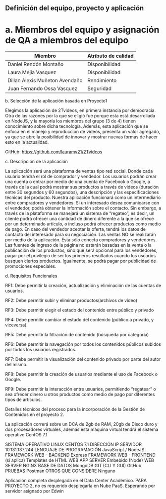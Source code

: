 ## Definición del equipo, proyecto y aplicación

# a. Miembros del equipo y asignación de QA a miembros del equipo 

| Miembro | Atributo de calidad |
| --- | --- |
| Daniel Rendón Montaño | Disponibilidad |
| Laura Mejia Vasquez | Disponibilidad |
| Dillan Alexis Muñeton Avendaño | Rendimiento |
| Juan Fernando Ossa Vasquez | Seguridad |

b. Selección de la aplicación basada en Proyecto1

Elegimos la aplicación de 2Tvideos, en primera instancia por democracia.
Otra de las razones por la que se eligió fue porque esta está desarrollada en NodeJS, y la mayoría los miembros del grupo (3 de 4) tienen conocimiento sobre dicha tecnología. Además, esta aplicación que se enfoca en el manejo y reproducción de videos, presenta un valor agregado, ya que se abre la posibilidad de innovar y mostrar nuevas formas de hacer esto en la actualidad.

GitHub: https://github.com/lauramv21/2Tvideos
 
c. Descripción de la aplicación 

La aplicación será una plataforma de ventas tipo red social. Donde cada usuario tendrá el rol de comprador y vendedor. 
Los usuarios podrán crear una cuenta o entrar por medio de una cuenta de Facebook o Google, a través de la cual podrá mostrar sus productos a través de videos (duración entre 30 segundos y 60 segundos), una descripción y las especificaciones técnicas del producto. 
Nuestra aplicación funcionará como un intermediario entre compradores y vendedores. Si un interesado desea comunicarse con el vendedor, podrá obtener la información sobre el contacto. Sin embargo, a través de la plataforma se manejará un sistema de “regateo”, es decir, un cliente podrá ofrecer una cantidad de dinero diferente a la que se ofrece por un determinado artículo, o incluso podrá ofrecer productos como medio de pago. En caso del vendedor aceptar la oferta, tendrá los datos de contacto del interesado para su negociación.
Las ventas NO se realizarán por medio de la aplicación. Ésta sólo conecta compradores y vendedores.
Las fuentes de ingreso de la página no estarán basadas en la venta o la publicación de los productos, sino que será opcional para los vendedores, pagar por el privilegio de ser los primeros resultados cuando los usuarios busquen ciertos productos. 
Igualmente, se podrá pagar por publicidad de promociones especiales.

d. Requisitos Funcionales

RF1: Debe permitir la creación, actualización y eliminación de las cuentas de usuarios.

RF2: Debe permitir subir y eliminar productos(archivos de video)

RF3: Debe permitir elegir el estado del contenido entre público y privado

RF4: Debe permitir cambiar el estado del contenido (público a privado, y viceversa)

RF5: Debe permitir la filtración de contenido (búsqueda por categoría)

RF6: Debe permitir la navegación por todos los contenidos públicos subidos por todos los usuarios registrados.

RF7: Debe permitir la visualización del contenido privado por parte del autor del mismo.

RF8: Debe permitir la creación de usuarios mediante el uso de Facebook o Google.

RF9: Debe permitir la interacción entre usuarios, permitiendo “regatear” o sea ofrecer dinero u otros productos como medio de pago por diferentes tipos de artículos.


Detalles técnicos del proceso para la incorporación de la Gestión de Contenidos en el proyecto 2.

La aplicación correrá sobre un DCA de 2gb de RAM, 20gb de Disco duro y dos procesadores virtuales, además esta máquina virtual tendrá el sistema operativo CentOS 7.1
	
SISTEMA OPERATIVO
LINUX CENTOS 7.1
DIRECCIÓN IP SERVIDOR
10.131.137.244
LENGUAJE DE PROGRAMACIÓN
JavaScript / NodeJS
FRAMEWORK WEB - BACKEND
Express
FRAMEWORK WEB - FRONTEND (si aplica)
Templates de HTML
WEB APP SERVER
Embebido (Node)
WEB SERVER 
NGINX
BASE DE DATOS
MongoDB
GIT (CLI Y GUI) 
GitHub
PRUEBAS
Postman
OTROS QUE CONSIDERE
Ninguno

Aplicación completa desplegada en el Data Center Académico. PARA  PROYECTO 2, no es requerido desplegarla en Nube PaaS.
	Esperando por servidor asignado por Edwin

